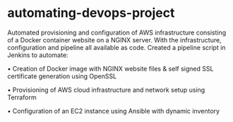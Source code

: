 # automating-devops-project

Automated provisioning and configuration of AWS infrastructure consisting of a Docker container website on a NGINX server. With the infrastructure, configuration and pipeline all available as code. Created a pipeline script in Jenkins to automate:

•	Creation of Docker image with NGINX website files & self signed SSL certificate generation using OpenSSL

•	Provisioning of AWS cloud infrastructure and network setup using Terraform

•	Configuration of an EC2 instance using Ansible with dynamic inventory
